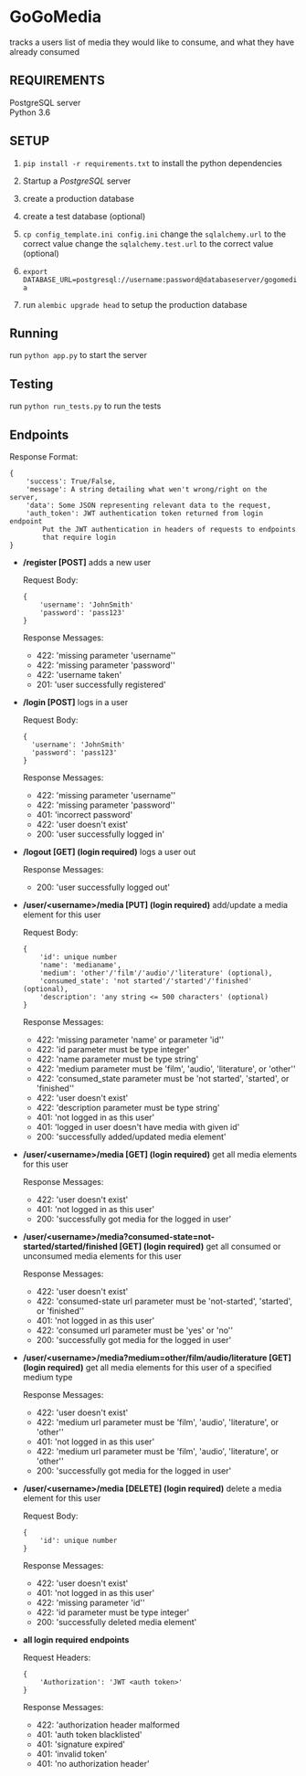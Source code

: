 # GoGoMedia                                                                                                  
                                                                                                             
tracks a users list of media they would like to consume, and what they have already consumed
        
## REQUIREMENTS                                                                                              
PostgreSQL server                                                                                            
Python 3.6                                                                                                   
                                                                                                             
## SETUP                                                                                                     
1. `pip install -r requirements.txt` to install the python dependencies                                      
                                                                                                             
2. Startup a *PostgreSQL* server                                                                               
                                                                                                             
3. create a production database                                                                              
                                                                                                             
4. create a test database (optional)                                                                         
                                                                                                             
5. `cp config_template.ini config.ini`
change the `sqlalchemy.url` to the correct value
change the `sqlalchemy.test.url` to the correct value (optional)                                             

6. `export DATABASE_URL=postgresql://username:password@databaseserver/gogomedia`
                                                                                                             
7. run `alembic upgrade head` to setup the production database                                               
                                                                                                             
## Running                                                                                                   
run `python app.py` to start the server                                                                      
                                                                                                             
## Testing                                                                                                   
run `python run_tests.py` to run the tests                                                                       
                                                                                                             
## Endpoints

Response Format:

```
{
    'success': True/False,
    'message': A string detailing what wen't wrong/right on the server,
    'data': Some JSON representing relevant data to the request,
    'auth_token': JWT authentication token returned from login endpoint
        Put the JWT authentication in headers of requests to endpoints
        that require login
}
```

- **/register [POST]** adds a new user
    
    Request Body:
    
    ```
    {
        'username': 'JohnSmith'
        'password': 'pass123'
    }
    ```
    
    Response Messages:
    
    - 422: 'missing parameter \'username\''
    - 422: 'missing parameter \'password\''
    - 422: 'username taken'
    - 201: 'user successfully registered'
    

- **/login [POST]** logs in a user

  Request Body:

  ```
  {
    'username': 'JohnSmith'
    'password': 'pass123'
  }
  ```

  Response Messages:
  
  - 422: 'missing parameter \'username\''
  - 422: 'missing parameter \'password''
  - 401: 'incorrect password'
  - 422: 'user doesn\'t exist'
  - 200: 'user successfully logged in'

- **/logout [GET] (login required)** logs a user out

  Response Messages:
  
  - 200: 'user successfully logged out'
                                                                                                             
- **/user/\<username>/media [PUT] (login required)** add/update a media element for this user

    Request Body:
    
    ```
    {
        'id': unique number
        'name': 'medianame',
        'medium': 'other'/'film'/'audio'/'literature' (optional),
        'consumed_state': 'not started'/'started'/'finished' (optional),
        'description': 'any string <= 500 characters' (optional)
    }
    ```
    
    Response Messages:
    
    - 422: 'missing parameter \'name\' or parameter \'id\''
    - 422: 'id parameter must be type integer'
    - 422: 'name parameter must be type string'
    - 422: 'medium parameter must be \'film\', \'audio\', \'literature\', or \'other\''
    - 422: 'consumed_state parameter must be \'not started\', \'started\', or \'finished\''
    - 422: 'user doesn\'t exist'
    - 422: 'description parameter must be type string'
    - 401: 'not logged in as this user'
    - 401: 'logged in user doesn\'t have media with given id'
    - 200: 'successfully added/updated media element'
    
- **/user/\<username>/media [GET] (login required)** get all media elements for this user

    Response Messages:
    
    - 422: 'user doesn\'t exist'
    - 401: 'not logged in as this user'
    - 200: 'successfully got media for the logged in user'

- **/user/\<username>/media?consumed-state=not-started/started/finished [GET] (login required)** get all consumed or unconsumed media elements for this user

    Response Messages:
    
    - 422: 'user doesn\'t exist'
    - 422: 'consumed-state url parameter must be \'not-started\', \'started\', or \'finished\''
    - 401: 'not logged in as this user'
    - 422: 'consumed url parameter must be \'yes\' or \'no\''
    - 200: 'successfully got media for the logged in user'

- **/user/\<username>/media?medium=other/film/audio/literature [GET] (login required)** get all media elements for this user of a specified medium type

    Response Messages:
    
    - 422: 'user doesn\'t exist'
    - 422: 'medium url parameter must be \'film\', \'audio\', \'literature\', or \'other\''
    - 401: 'not logged in as this user'
    - 422: 'medium url parameter must be \'film\', \'audio\', \'literature\', or \'other\''
    - 200: 'successfully got media for the logged in user'

- **/user/\<username>/media [DELETE] (login required)** delete a media element for this user

    Request Body:
    
    ```
    {
        'id': unique number
    }
    ```
    
    Response Messages:
    
    - 422: 'user doesn\'t exist'
    - 401: 'not logged in as this user'
    - 422: 'missing parameter \'id\''
    - 422: 'id parameter must be type integer'
    - 200: 'successfully deleted media element'

- **all login required endpoints**

    Request Headers:
    
    ```
    {
        'Authorization': 'JWT <auth token>'
    }
    ```
    
    Response Messages:
    - 422: 'authorization header malformed
    - 401: 'auth token blacklisted'
    - 401: 'signature expired'
    - 401: 'invalid token'
    - 401: 'no authorization header'

